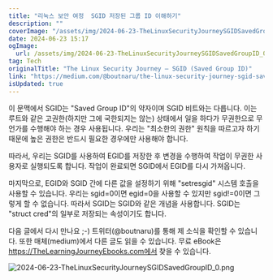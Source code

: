 ```yaml
---
title: "리눅스 보안 여정  SGID 저장된 그룹 ID 이해하기"
description: ""
coverImage: "/assets/img/2024-06-23-TheLinuxSecurityJourneySGIDSavedGroupID_0.png"
date: 2024-06-23 15:17
ogImage: 
  url: /assets/img/2024-06-23-TheLinuxSecurityJourneySGIDSavedGroupID_0.png
tag: Tech
originalTitle: "The Linux Security Journey — SGID (Saved Group ID)"
link: "https://medium.com/@boutnaru/the-linux-security-journey-sgid-saved-group-id-07b4507b319e"
isUpdated: true
---
```






이 문맥에서 SGID는 "Saved Group ID"의 약자이며 SGID 비트와는 다릅니다. 이는 루트와 같은 고권한(하지만 그에 국한되지는 않는) 상태에서 일을 하다가 무권한으로 무언가를 수행해야 하는 경우 사용됩니다. 우리는 "최소한의 권한" 원칙을 따르고자 하기 때문에 높은 권한은 반드시 필요한 경우에만 사용해야 합니다.

따라서, 우리는 SGID를 사용하여 EGID를 저장한 후 변경을 수행하여 작업이 무권한 사용자로 실행되도록 합니다. 작업이 완료되면 SGID에서 EGID를 다시 가져옵니다.

마지막으로, EGID와 SGID 간에 다른 값을 설정하기 위해 "setresgid" 시스템 호출을 사용할 수 있습니다. 우리는 sgid=0이면 egid=0을 사용할 수 있지만 sgid!=0이면 그렇게 할 수 없습니다. 따라서 SGID는 SGID와 같은 개념을 사용합니다. SGID는 "struct cred"의 일부로 저장되는 속성이기도 합니다.

다음 글에서 다시 만나요 ;-) 트위터(@boutnaru)를 통해 제 소식을 확인할 수 있습니다. 또한 매체(medium)에서 다른 글도 읽을 수 있습니다. 무료 eBook은 https://TheLearningJourneyEbooks.com에서 찾을 수 있습니다.

<div class="content-ad"></div>


![2024-06-23-TheLinuxSecurityJourneySGIDSavedGroupID_0.png](/assets/img/2024-06-23-TheLinuxSecurityJourneySGIDSavedGroupID_0.png)
